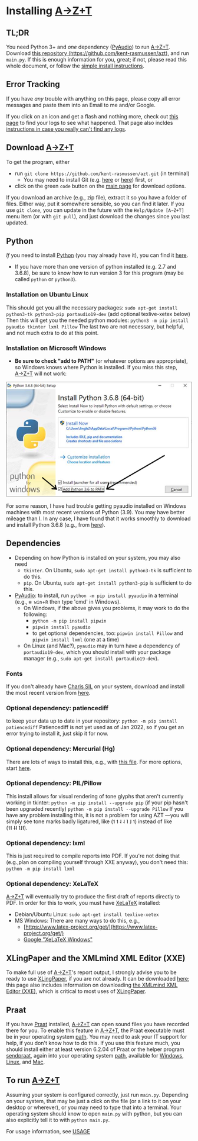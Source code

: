 # Installing [A→Z+T]

## TL;DR
You need Python 3+ and _one_ dependency ([PyAudio](https://pypi.org/project/PyAudio/)) to run [A→Z+T]. Download [this repository (https://github.com/kent-rasmussen/azt)](https://github.com/kent-rasmussen/azt.git), and run `main.py`. If this is enough information for you, great; if not, please read this whole document, or follow the [simple install instructions](SIMPLEINSTALL.md).

## Error Tracking
If you have *any* trouble with anything on this page, please copy all error messages and paste them into an Email to me and/or Google.

If you click on an icon and get a flash and nothing more, check out [this page](FINDERRORLOGS.md) to find your logs to see what happened. That page also incldes [instructions in case you really can't find any logs](FINDERRORLOGS.md#i-really-have-no-logs).

## Download [A→Z+T]
To get the program, either

- run `git clone https://github.com/kent-rasmussen/azt.git` (in terminal)
    - You may need to install Git (e.g. [here](https://git-scm.com/download/win) or [here](https://desktop.github.com/)) first, or
- click on the green `code` button on the [main page](https://github.com/kent-rasmussen/azt.git) for download options.

If you download an archive (e.g., zip file), extract it so you have a folder of files. Either way, put it somewhere sensible, so you can find it later. If you use `git clone`, you can update in the future with the `Help/Update [A→Z+T]` menu item (or with `git pull`), and just download the changes since you last updated.

## Python
*If* you need to install [Python](https://python.org) (you may already have it), you can find it [here](https://python.org).
- If you have more than one version of python installed (e.g. 2.7 and 3.6.8), be sure to know how to run version 3 for this program (may be called `python` or `python3`).

### Installation on Ubuntu Linux
This should get you all the necessary packages: `sudo apt-get install python3-tk python3-pip portaudio19-dev` (add optional texlive-xetex below)
Then this will get you the needed python modules: `python3 -m pip install pyaudio tkinter lxml Pillow` The last two are not necessary, but helpful, and not much extra to do at this point.

### Installation on Microsoft Windows
- **Be sure to check "add to PATH"** (or whatever options are appropriate), so Windows knows where Python is installed. If you miss this step, [A→Z+T] will not work:

![Add Python to Path](images/Python_path.png "Add Python to Path")

For some reason, I have had trouble getting pyaudio installed on Windows machines with most recent versions of Python (3.9). You may have better mileage than I. In any case, I have found that it works smoothly to download and install Python 3.6.8 (e.g., from [here](https://www.python.org/ftp/python/3.6.8/python-3.6.8-amd64.exe)).

## Dependencies
- Depending on how Python is installed on your system, you may also need
    - `tkinter`. On Ubuntu, `sudo apt-get install python3-tk` is sufficient to do this.
    - `pip`. On Ubuntu, `sudo apt-get install python3-pip` is sufficient to do this.
- [PyAudio](https://pypi.org/project/PyAudio/): to install, run `python -m pip install pyaudio` in a terminal (e.g., `⊞ win`+`R` then type 'cmd' in Windows).
    - On Windows, if the above gives you problems, it may work to do the following:
        - `python -m pip install pipwin`
        - `pipwin install pyaudio`
        - to get optional dependencies, too: `pipwin install Pillow` and `pipwin install lxml` (one at a time)
    - On Linux (and Mac?), `pyaudio` may in turn have a dependency of `portaudio19-dev`, which you should install with your package manager (e.g., `sudo apt-get install portaudio19-dev`).

### Fonts
If you don't already have [Charis SIL](https://software.sil.org/charis/) on your system, download and install the most recent version from [here](https://software.sil.org/downloads/r/charis/CharisSIL-6.001.zip).

### Optional dependency: patiencediff
to keep your data up to date in your repository: `python -m pip install patiencediff`
Patiencediff is not yet used as of Jan 2022, so if you get an error trying to install it, just skip it for now.

### Optional dependency: Mercurial (Hg)
There are lots of ways to install this, e.g., with [this file](https://www.mercurial-scm.org/release/windows/Mercurial-6.0-x64.exe). For more options, start [here](https://www.mercurial-scm.org/wiki/Download).

### Optional dependency: PIL/Pillow
This install allows for visual rendering of tone glyphs that aren't currently working in tkinter:
`python -m pip install --upgrade pip` (if your pip hasn't been upgraded recently)
`python -m pip install --upgrade Pillow`
If you have any problem installing this, it is not a problem for using AZT —you will simply see tone marks badly ligatured, like (˦ ˦ ˨ ˨ ˥ ˩ ˦) instead of like (˦˦ ˨˨ ˥˩˦).

### Optional dependency: lxml
This is just required to compile reports into PDF. If you're not doing that (e.g.,plan on compiling yourself through XXE anyway), you don't need this:
`python -m pip install lxml`

### Optional dependency: XeLaTeX
[A→Z+T](https://github.com/kent-rasmussen/azt.git) will eventually try to produce the first draft of reports directly to PDF. In order for this to work, you must have [XeLaTeX](https://www.latex-project.org/get/) installed:
- Debian/Ubuntu Linux: `sudo apt-get install texlive-xetex`
- MS Windows: There are many ways to do this, e.g.,
    - [https://www.latex-project.org/get/](https://www.latex-project.org/get/)
    - [Google "XeLaTeX Windows"](https://www.google.com/search?q=XeLaTeX+Windows)

## XLingPaper and the XMLmind XML Editor (XXE)
To make full use of [A→Z+T]'s report output, I strongly advise you to be ready to use [XLingPaper](https://software.sil.org/xlingpaper/), if you are not already. It can be downloaded [here](https://software.sil.org/xlingpaper/download); this page also includes information on downloading [the XMLmind XML Editor (XXE)](http://www.xmlmind.com/xmleditor/), which is critical to most uses of [XLingPaper](https://software.sil.org/xlingpaper/).

## Praat
If you have [Praat](https://www.fon.hum.uva.nl/praat/) installed, [A→Z+T](https://github.com/kent-rasmussen/azt.git) can open sound files you have recorded there for you.
To enable this feature in [A→Z+T](https://github.com/kent-rasmussen/azt.git), the Praat executable must be in your operating system [path](https://en.wikipedia.org/wiki/PATH_(variable)). You may need to ask your IT support for help, if you don't know how to do this.
If you use this feature much, you should install either at least version 6.2.04 of Praat or the helper program [sendpraat](https://www.fon.hum.uva.nl/praat/sendpraat.html), again into your operating system [path](https://en.wikipedia.org/wiki/PATH_(variable)), available for [Windows](https://www.fon.hum.uva.nl/praat/sendpraat-win.exe), [Linux](https://www.fon.hum.uva.nl/praat/sendpraat-linux), and [Mac](https://www.fon.hum.uva.nl/praat/sendpraat-mac).

## To run [A→Z+T]
Assuming your system is configured correctly, just run `main.py`. Depending on your system, that may be just a click on the file (or a link to it on your desktop or wherever), or you may need to type that into a terminal. Your operating system should know to open `main.py` with python, but you can also explicitly tell it to with `python main.py`.

For usage information, see [USAGE](USAGE.md)

[A→Z+T]:  https://github.com/kent-rasmussen/azt
[WeSay]:  https://software.sil.org/wesay/
[FLEx]: https://software.sil.org/fieldworks/
[LIFT]: https://code.google.com/archive/p/lift-standard/
[CAWL]: http://www.comparalex.org/resources/SIL%20Comparative%20African%20Word%20List.pdf
